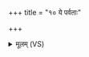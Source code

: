 +++
title = "१० ये पर्वताः"

+++
<details><summary>मूलम् (VS)</summary>

ये पर्व॑ताः॒ सोम॑पृष्ठा॒ आप॑ उत्तान॒शीव॑रीः। वातः॑ प॒र्जन्य॒ आद॒ग्निस्ते क्र॒व्याद॑मशीशमन् ॥
</details>